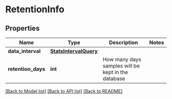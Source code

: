 # RetentionInfo

## Properties
Name | Type | Description | Notes
------------ | ------------- | ------------- | -------------
**data_interval** | [**StatsIntervalQuery**](StatsIntervalQuery.md) |  | 
**retention_days** | **int** | How many days samples will be kept in the database | 

[[Back to Model list]](../README.md#documentation-for-models) [[Back to API list]](../README.md#documentation-for-api-endpoints) [[Back to README]](../README.md)


